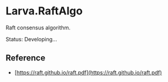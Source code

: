 # Larva.RaftAlgo

Raft consensus algorithm.

Status: Developing...

## Reference

- [https://raft.github.io/raft.pdf](https://raft.github.io/raft.pdf)

